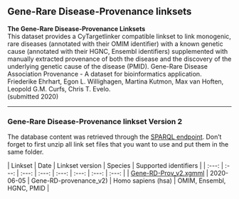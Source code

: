 ## Gene-Rare Disease-Provenance linksets

**The Gene-Rare Disease-Provenance Linksets<br/>**
This dataset provides a CyTargetlinker compatible linkset to link monogenic, rare diseases (annotated with their OMIM identifier) with a known genetic cause (annotated with their HGNC, Ensembl identifiers) supplemented with manually extracted provenance of both the disease and the discovery of the underlying genetic cause of the disease (PMID).
Gene-Rare Disease Association Provenance - A dataset for bioinformatics application. Friederike Ehrhart, Egon L. Willighagen, Martina Kutmon, Max van Hoften, Leopold G.M. Curfs, Chris T. Evelo.<br/>
(submitted 2020)

---

### Gene-Rare Disease-Provenance linkset Version 2

The database content was retrieved through the [SPARQL endpoint](https://www.ebi.ac.uk/rdf/services/sparql). Don’t forget to first unzip all link set files that you want to use and put them in the same folder.

| Linkset | Date | Linkset version | Species | Supported identifiers |
| :---: | :---: | :---: | :---: | :---: | :---: | :---: | :---: |
| [Gene-RD-Prov_v2.xgmml](https://ndownloader.figshare.com/files/21935424) | 2020-06-05 | Gene-RD-provenance_v2) | Homo sapiens (hsa) | OMIM, Ensembl, HGNC, PMID |
